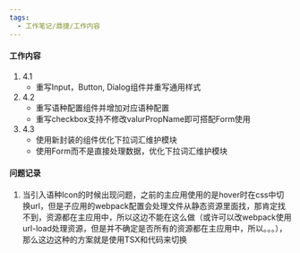 ```yaml
---
tags:
  - 工作笔记/鼎捷/工作内容
---
```

#### 工作内容

1. 4.1
	- 重写Input，Button, Dialog组件并重写通用样式
2. 4.2
	- 重写语种配置组件并增加对应语种配置
	- 重写checkbox支持不修改valurPropName即可搭配Form使用
3. 4.3
	- 使用新封装的组件优化下拉词汇维护模块
	- 使用Form而不是直接处理数据，优化下拉词汇维护模块

#### 问题记录
1. 当引入语种Icon的时候出现问题，之前的主应用使用的是hover时在css中切换url，但是子应用的webpack配置会处理文件从静态资源里面找，那肯定找不到，资源都在主应用中，所以这边不能在这么做（或许可以改webpack使用url-load处理资源，但是并不确定是否所有的资源都在主应用中，所以。。。），那么这边这种的方案就是使用TSX和代码来切换